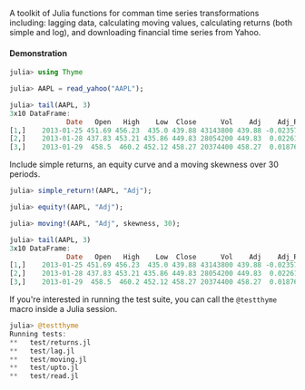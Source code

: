 A toolkit of Julia functions for comman time series transformations including:
lagging data, calculating moving values, calculating returns (both simple and log), 
and downloading financial time series from Yahoo.
 
#### Demonstration

````julia
julia> using Thyme

julia> AAPL = read_yahoo("AAPL");

julia> tail(AAPL, 3)
3x10 DataFrame:
              Date   Open   High    Low  Close      Vol    Adj    Adj_RET Adj_equity skewness_30
[1,]    2013-01-25 451.69 456.23  435.0 439.88 43143800 439.88 -0.0235738    146.627    -1.68528
[2,]    2013-01-28 437.83 453.21 435.86 449.83 28054200 449.83  0.0226198    149.943    -1.50955
[3,]    2013-01-29  458.5  460.2 452.12 458.27 20374400 458.27  0.0187626    152.757    -1.27737
````

Include simple returns, an equity curve and a moving skewness over 30 periods.

````julia
julia> simple_return!(AAPL, "Adj");

julia> equity!(AAPL, "Adj");

julia> moving!(AAPL, "Adj", skewness, 30);

julia> tail(AAPL, 3)
3x10 DataFrame:
              Date   Open   High    Low  Close      Vol    Adj    Adj_RET Adj_equity skewness_30
[1,]    2013-01-25 451.69 456.23  435.0 439.88 43143800 439.88 -0.0235738    146.627    -1.68528
[2,]    2013-01-28 437.83 453.21 435.86 449.83 28054200 449.83  0.0226198    149.943    -1.50955
[3,]    2013-01-29  458.5  460.2 452.12 458.27 20374400 458.27  0.0187626    152.757    -1.27737
````

If you're interested in running the test suite, you can call the `@testthyme` macro inside a Julia session.

````julia
julia> @testthyme
Running tests: 
**   test/returns.jl
**   test/lag.jl
**   test/moving.jl
**   test/upto.jl
**   test/read.jl
````
